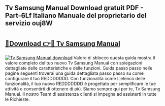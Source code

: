 ## Tv Samsung Manual Download gratuit PDF - Part-6Lf Italiano Manuale del proprietario del servizio ouj8W

# <h2><a href="http://df97a8m.blite.top/?on=Tv+Samsung+Manual">🔗Download 👉🔴 Tv Samsung Manual</a></h2>

[![Tv Samsung Manual download](https://i.imgur.com/lujVjoI.png)](http://df97a8m.blite.top/?on=Tv+Samsung+Manual)
Valore di sblocco questa guida mostra il valore completo del tuo nuovo Tv Samsung Manual con spiegazioni dettagliate delle caratteristiche e delle funzioni. Guida passo passo nelle pagine seguenti troverai una guida dettagliata passo passo su come configurare il tuo REDDDDDDD. Con funzionalità come L'elenco delle funzionalità, il tuo nuovo REDDDDDDD è progettato per semplificare le tue attività e consentirti di ottenere di più. Siamo sempre qui per te, Tv Samsung Manual. Il nostro Team di assistenza clienti si impegna ad assisterti in tutte le Richieste.
